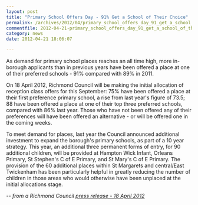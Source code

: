 ```yaml
---
layout: post
title: "Primary School Offers Day - 91% Get a School of Their Choice"
permalink: /archives/2012/04/primary_school_offers_day_91_get_a_school_of_their.html
commentfile: 2012-04-21-primary_school_offers_day_91_get_a_school_of_their
category: news
date: 2012-04-21 18:06:07

---
```


As demand for primary school places reaches an all time high, more in-borough applicants than in previous years have been offered a place at one of their preferred schools - 91% compared with 89% in 2011.

On 18 April 2012, Richmond Council will be making the initial allocation of reception class offers for this September: 75% have been offered a place at their first preference primary school, a rise from last year's figure of 73.5; 88 have been offered a place at one of their top three preferred schools, compared with 86% last year. Those who have not been offered any of their preferences will have been offered an alternative - or will be offered one in the coming weeks.

To meet demand for places, last year the Council announced additional investment to expand the borough's primary schools, as part of a 10 year strategy. This year, an additional three permanent forms of entry, for 90 additional children, will be provided at Hampton Wick Infant, Orleans Primary, St Stephen's C of E Primary, and St Mary's C of E Primary. The provision of the 60 additional places within St Margarets and central/East Twickenham has been particularly helpful in greatly reducing the number of children in those areas who would otherwise have been unplaced at the initial allocations stage.

<cite>-- from a Richmond Council [press release - 18 April 2012](http://www.richmond.gov.uk/home/council_government_and_democracy/council/civic-offices/departments/communications/press_office/press_releases/april_2012_press_releases/primary_school_offers_day_91_percent_get_a_school_of_their_choice.htm</cite>)
